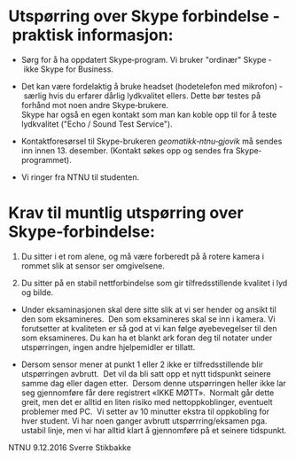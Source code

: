 # Utspørring over Skype forbindelse ‐ praktisk informasjon:

- Sørg for å ha oppdatert Skype‐program. Vi bruker "ordinær" Skype ‐ ikke Skype for Business.

- Det kan være fordelaktig å bruke headset (hodetelefon med mikrofon) ‐ særlig hvis du erfarer dårlig lydkvalitet ellers. Dette bør testes på forhånd mot noen andre Skype‐brukere.  
Skype har også en egen kontakt som man kan koble opp til for å teste lydkvalitet ("Echo / Sound Test Service").

- Kontaktforesørsel til Skype-brukeren *geomatikk‐ntnu‐gjovik* må sendes inn innen 13. desember. (Kontakt søkes opp og sendes fra Skype‐programmet).

- Vi ringer fra NTNU til studenten.


# Krav til muntlig utspørring over Skype‐forbindelse:

1. Du sitter i et rom alene, og må være forberedt på å rotere kamera i rommet slik at sensor ser omgivelsene.

2. Du sitter på en stabil nettforbindelse som gir tilfredsstillende kvalitet i lyd og bilde.

- Under eksaminasjonen skal dere sitte slik at vi ser hender og ansikt til den som eksamineres.  Den som eksamineres skal se inn i kamera. Vi forutsetter at kvaliteten er så god at vi kan følge øyebevegelser til den som eksamineres. Du kan ha et blankt ark foran deg til notater under utspørringen, ingen andre hjelpemidler er tillatt.

- Dersom sensor mener at punkt 1 eller 2 ikke er tilfredsstillende blir utspørringen avbrutt.  Det vil da bli satt opp et nytt tidspunkt seinere samme dag eller dagen etter.  Dersom denne utspørringen heller ikke lar seg gjennomføre får dere registrert «IKKE MØTT».  Normalt går dette greit, men det er alltid en liten risiko med nettoppkoblinger, eventuelt problemer med PC.  Vi setter av 10 minutter ekstra til oppkobling for hver student. Vi har noen ganger avbrutt utspørrring/eksamen pga. ustabil linje, men vi har alltid klart å gjennomføre på et seinere tidspunkt.

NTNU 9.12.2016 Sverre Stikbakke
